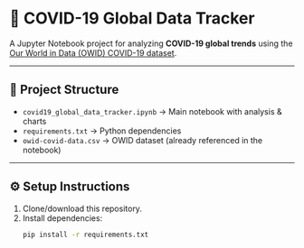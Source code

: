 # 🦠 COVID-19 Global Data Tracker

A Jupyter Notebook project for analyzing **COVID-19 global trends** using the [Our World in Data (OWID) COVID-19 dataset](https://ourworldindata.org/coronavirus).

---

## 📂 Project Structure
- `covid19_global_data_tracker.ipynb` → Main notebook with analysis & charts  
- `requirements.txt` → Python dependencies  
- `owid-covid-data.csv` → OWID dataset (already referenced in the notebook)  

---

## ⚙️ Setup Instructions
1. Clone/download this repository.  
2. Install dependencies:  
   ```bash
   pip install -r requirements.txt
